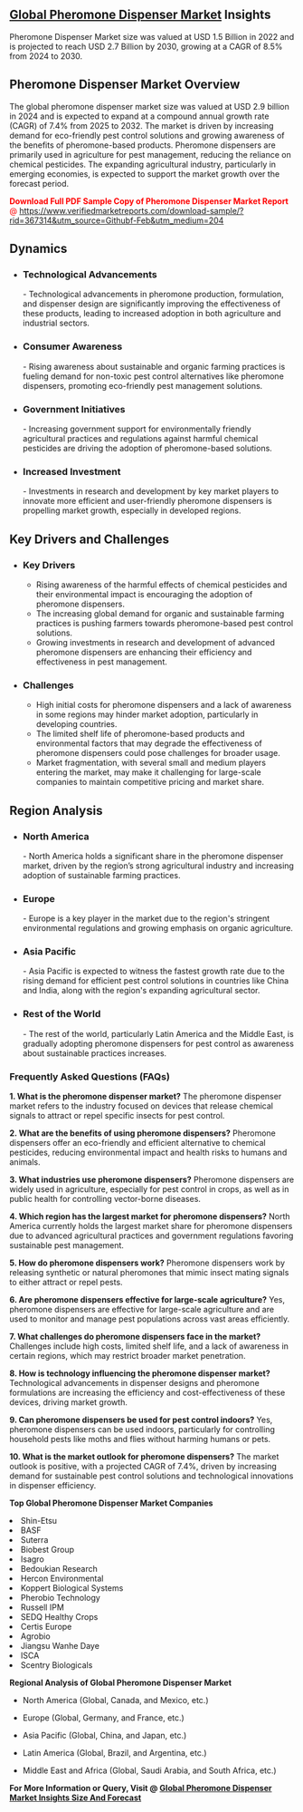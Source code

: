 <h2><a href="https://www.verifiedmarketreports.com/download-sample/?rid=367314&amp;utm_source=Githubf&amp;utm_medium=204" target="_blank">Global Pheromone Dispenser Market</a> Insights</h2><p>Pheromone Dispenser Market size was valued at USD 1.5 Billion in 2022 and is projected to reach USD 2.7 Billion by 2030, growing at a CAGR of 8.5% from 2024 to 2030.</p><p> <h2>Pheromone Dispenser Market Overview</h2> <p>The global pheromone dispenser market size was valued at USD 2.9 billion in 2024 and is expected to expand at a compound annual growth rate (CAGR) of 7.4% from 2025 to 2032. The market is driven by increasing demand for eco-friendly pest control solutions and growing awareness of the benefits of pheromone-based products. Pheromone dispensers are primarily used in agriculture for pest management, reducing the reliance on chemical pesticides. The expanding agricultural industry, particularly in emerging economies, is expected to support the market growth over the forecast period.</p> <p><p><span class=""><span style="color: #ff0000;"><strong>Download Full PDF Sample Copy of Pheromone Dispenser Market Report</strong> @ </span><a href="https://www.verifiedmarketreports.com/download-sample/?rid=367314&amp;utm_source=Githubf-Feb&amp;utm_medium=204" target="_blank">https://www.verifiedmarketreports.com/download-sample/?rid=367314&amp;utm_source=Githubf-Feb&amp;utm_medium=204</a></span></p></p> <h2>Dynamics</h2> <ul> <li><h3>Technological Advancements</h3> - Technological advancements in pheromone production, formulation, and dispenser design are significantly improving the effectiveness of these products, leading to increased adoption in both agriculture and industrial sectors.</li> <li><h3>Consumer Awareness</h3> - Rising awareness about sustainable and organic farming practices is fueling demand for non-toxic pest control alternatives like pheromone dispensers, promoting eco-friendly pest management solutions.</li> <li><h3>Government Initiatives</h3> - Increasing government support for environmentally friendly agricultural practices and regulations against harmful chemical pesticides are driving the adoption of pheromone-based solutions.</li> <li><h3>Increased Investment</h3> - Investments in research and development by key market players to innovate more efficient and user-friendly pheromone dispensers is propelling market growth, especially in developed regions.</li> </ul> <h2>Key Drivers and Challenges</h2> <ul> <li><h3>Key Drivers</h3> <ul> <li>Rising awareness of the harmful effects of chemical pesticides and their environmental impact is encouraging the adoption of pheromone dispensers.</li> <li>The increasing global demand for organic and sustainable farming practices is pushing farmers towards pheromone-based pest control solutions.</li> <li>Growing investments in research and development of advanced pheromone dispensers are enhancing their efficiency and effectiveness in pest management.</li> </ul> </li> <li><h3>Challenges</h3> <ul> <li>High initial costs for pheromone dispensers and a lack of awareness in some regions may hinder market adoption, particularly in developing countries.</li> <li>The limited shelf life of pheromone-based products and environmental factors that may degrade the effectiveness of pheromone dispensers could pose challenges for broader usage.</li> <li>Market fragmentation, with several small and medium players entering the market, may make it challenging for large-scale companies to maintain competitive pricing and market share.</li> </ul> </li> </ul> <h2>Region Analysis</h2> <ul> <li><h3>North America</h3> - North America holds a significant share in the pheromone dispenser market, driven by the region’s strong agricultural industry and increasing adoption of sustainable farming practices.</li> <li><h3>Europe</h3> - Europe is a key player in the market due to the region's stringent environmental regulations and growing emphasis on organic agriculture.</li> <li><h3>Asia Pacific</h3> - Asia Pacific is expected to witness the fastest growth rate due to the rising demand for efficient pest control solutions in countries like China and India, along with the region's expanding agricultural sector.</li> <li><h3>Rest of the World</h3> - The rest of the world, particularly Latin America and the Middle East, is gradually adopting pheromone dispensers for pest control as awareness about sustainable practices increases.</li> </ul> <h3>Frequently Asked Questions (FAQs)</h3> <p><strong>1. What is the pheromone dispenser market?</strong> The pheromone dispenser market refers to the industry focused on devices that release chemical signals to attract or repel specific insects for pest control.</p> <p><strong>2. What are the benefits of using pheromone dispensers?</strong> Pheromone dispensers offer an eco-friendly and efficient alternative to chemical pesticides, reducing environmental impact and health risks to humans and animals.</p> <p><strong>3. What industries use pheromone dispensers?</strong> Pheromone dispensers are widely used in agriculture, especially for pest control in crops, as well as in public health for controlling vector-borne diseases.</p> <p><strong>4. Which region has the largest market for pheromone dispensers?</strong> North America currently holds the largest market share for pheromone dispensers due to advanced agricultural practices and government regulations favoring sustainable pest management.</p> <p><strong>5. How do pheromone dispensers work?</strong> Pheromone dispensers work by releasing synthetic or natural pheromones that mimic insect mating signals to either attract or repel pests.</p> <p><strong>6. Are pheromone dispensers effective for large-scale agriculture?</strong> Yes, pheromone dispensers are effective for large-scale agriculture and are used to monitor and manage pest populations across vast areas efficiently.</p> <p><strong>7. What challenges do pheromone dispensers face in the market?</strong> Challenges include high costs, limited shelf life, and a lack of awareness in certain regions, which may restrict broader market penetration.</p> <p><strong>8. How is technology influencing the pheromone dispenser market?</strong> Technological advancements in dispenser designs and pheromone formulations are increasing the efficiency and cost-effectiveness of these devices, driving market growth.</p> <p><strong>9. Can pheromone dispensers be used for pest control indoors?</strong> Yes, pheromone dispensers can be used indoors, particularly for controlling household pests like moths and flies without harming humans or pets.</p> <p><strong>10. What is the market outlook for pheromone dispensers?</strong> The market outlook is positive, with a projected CAGR of 7.4%, driven by increasing demand for sustainable pest control solutions and technological innovations in dispenser efficiency.</p> </p><p><strong>Top Global Pheromone Dispenser Market Companies</strong></p><div data-test-id=""><p><li>Shin-Etsu</li><li> BASF</li><li> Suterra</li><li> Biobest Group</li><li> Isagro</li><li> Bedoukian Research</li><li> Hercon Environmental</li><li> Koppert Biological Systems</li><li> Pherobio Technology</li><li> Russell IPM</li><li> SEDQ Healthy Crops</li><li> Certis Europe</li><li> Agrobio</li><li> Jiangsu Wanhe Daye</li><li> ISCA</li><li> Scentry Biologicals</li></p><div><strong>Regional Analysis of&nbsp;Global Pheromone Dispenser Market</strong></div><ul><li dir="ltr"><p dir="ltr">North America&nbsp;(Global, Canada, and Mexico, etc.)</p></li><li dir="ltr"><p dir="ltr">Europe (Global, Germany, and France, etc.)</p></li><li dir="ltr"><p dir="ltr">Asia Pacific&nbsp;(Global, China, and Japan, etc.)</p></li><li dir="ltr"><p dir="ltr">Latin America&nbsp;(Global, Brazil, and Argentina, etc.)</p></li><li dir="ltr">Middle East and Africa&nbsp;(Global, Saudi Arabia, and South Africa, etc.)</li></ul><p><strong>For More Information or Query, Visit @&nbsp;</strong><strong><a href="https://www.verifiedmarketreports.com/product/pheromone-dispenser-market/?utm_source=Githubf&amp;utm_medium=204" target="_blank">Global Pheromone Dispenser Market Insights Size And Forecast</a></strong></p></div>
